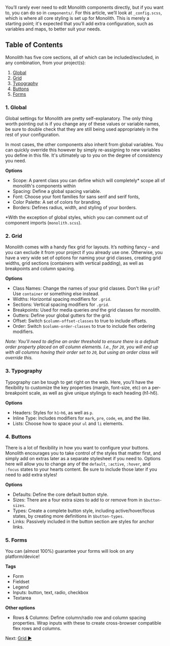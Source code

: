 You’ll rarely ever need to edit Monolith components directly, but if you want to, you can do so in `components/`. For this article, we’ll look at `_config.scss`, which is where all core styling is set up for Monolith. This is merely a starting point; it's expected that you'll add extra configuration, such as variables and maps, to better suit your needs.

## Table of Contents
Monolith has five core sections, all of which can be included/excluded, in any combination, from your project(s):

1. [Global](#1-global)
2. [Grid](#2-grid)
3. [Typography](#3-typography)
4. [Buttons](#4-buttons)
5. [Forms](#5-forms)

### 1. Global

Global settings for Monolith are pretty self-explanatory. The only thing worth pointing out is if you change any of these values or variable names, be sure to double check that they are still being used appropriately in the rest of your configuration.

In most cases, the other components also inherit from global variables. You can quickly override this however by simply re-assigning to new variables you define in this file. It's ultimately up to you on the degree of consistency you need.

**Options**

* Scope: A parent class you can define which will completely* scope all of monolith's components within
* Spacing: Define a global spacing variable.
* Font: Choose your font families for sans serif and serif fonts, 
* Color Palette: A set of colors for branding.
* Borders: Defines radius, width, and styling of your borders. 

*With the exception of global styles, which you can comment out of component imports (`monolith.scss`).

### 2. Grid

Monolith comes with a handy flex grid for layouts. It’s nothing fancy – and you can exclude it from your project if you already use one. Otherwise, you have a very wide set of options for naming your grid classes, creating grid widths, grid sections (containers with vertical padding), as well as breakpoints and column spacing.

**Options**

* Class Names: Change the names of your grid classes. Don't like `grid`? Use `container` or something else instead.
* Widths: Horizontal spacing modifiers for `.grid`.
* Sections: Vertical spacing modifiers for `.grid`.
* Breakpoints: Used for media queries _and_ the grid classes for monolith.
* Gutters: Define your global gutters for the grid.
* Offset: Switch `$column-offset-classes` to true to include offsets.
* Order: Switch `$column-order-classes` to true to include flex ordering modifiers. 

_Note: You'll need to define an order threshold to ensure there is a default order property placed on all column elements. I.e., for `20`, you will end up with all columns having their order set to `20`, but using an order class will override this._

### 3. Typography

Typography can be tough to get right on the web. Here, you’ll have the flexibility to customize the key properties (margin, font-size, etc) on a per-breakpoint scale, as well as give unique stylings to each heading (h1-h6).

**Options**

* Headers: Styles for `h1`-`h6`, as well as `p`.
* Inline Type: Includes modifiers for `mark`, `pre`, `code`, `em`, and the like.
* Lists: Choose how to space your `ul` and `li` elements.

### 4. Buttons

There is a lot of flexibility in how you want to configure your buttons. Monolith encourages you to take control of the styles that matter first, and simply add on extras later as a separate stylesheet if you need to. Options here will allow you to change any of the `default`, `:active`, `:hover`, and `:focus` states to your hearts content. Be sure to include those later if you need to add extra styles!

**Options**

* Defaults: Define the core default button style.
* Sizes: There are a four extra sizes to add to or remove from in `$button-sizes`.
* Types: Create a complete button style, including active/hover/focus states, by creating more definitions in `$button-types`.
* Links: Passively included in the button section are styles for anchor links.

### 5. Forms

You can (almost 100%) guarantee your forms will look on any platform/device!

**Tags**

* Form
* Fieldset
* Legend
* Inputs: button, text, radio, checkbox
* Textarea

**Other options**

* Rows & Columns: Define column/radio row and column spacing properties. Wrap inputs with these to create cross-browser compatible flex rows and columns.

Next: [Grid ►](grid)